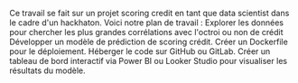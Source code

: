 Ce travail se fait sur un projet scoring credit en tant que data scientist dans le cadre d'un hackhaton.
Voici notre plan de travail :
Explorer les données pour chercher les plus grandes corrélations avec l'octroi ou non de crédit 
Développer un modèle de prédiction de scoring crédit.
Créer un Dockerfile pour le déploiement. 
Héberger le code sur GitHub ou GitLab. 
Créer un tableau de bord interactif via Power BI ou Looker Studio pour visualiser les résultats du modèle.
